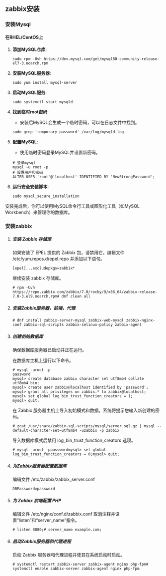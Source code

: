 ## zabbix安装

### 安装Mysql

#### 在RHEL/CentOS上

1. **添加MySQL仓库**:

   ```shell
   sudo rpm -Uvh https://dev.mysql.com/get/mysql80-community-release-el7-3.noarch.rpm
   ```

2. **安装MySQL服务器**:

   ```shell
   sudo yum install mysql-server
   ```

3. **启动MySQL服务**:

   ```shell
   sudo systemctl start mysqld
   ```

4. **找到临时root密码**:

   - 安装后MySQL会生成一个临时密码，可以在日志文件中找到。

   ```shell
   sudo grep 'temporary password' /var/log/mysqld.log
   ```

5. **配置MySQL**:

   - 使用临时密码登录MySQL并设置新密码。

   ```shell
   # 登录mysql
   mysql -u root -p
   # 设置用户和密码
   ALTER USER 'root'@'localhost' IDENTIFIED BY 'NewStrongPassword';
   ```

6. **运行安全安装脚本**:

   ```shell
   sudo mysql_secure_installation
   ```

安装完成后，你可以使用MySQL命令行工具或图形化工具（如MySQL Workbench）来管理你的数据库。

### 安装zabbix

1. ##### 安装 Zabbix 存储库

   如果安装了 EPEL 提供的 Zabbix 包，请禁用它。编辑文件 /etc/yum.repos.d/epel.repo 并添加以下语句。

   ```shell
   [epel]...excludepkgs=zabbix*
   ```

   继续安装 zabbix 存储库。

   ```shell
   # rpm -Uvh https://repo.zabbix.com/zabbix/7.0/rocky/9/x86_64/zabbix-release-7.0-3.el9.noarch.rpm# dnf clean all
   ```

2. ##### 安装Zabbix服务器，前端，代理

   ```shell
   # dnf install zabbix-server-mysql zabbix-web-mysql zabbix-nginx-conf zabbix-sql-scripts zabbix-selinux-policy zabbix-agent
   ```

   

3. ##### 创建初始数据库

   确保数据库服务器已启动并正在运行。

   在数据库主机上运行以下命令。

   ```shell
   # mysql -uroot -p
   password
   mysql> create database zabbix character set utf8mb4 collate utf8mb4_bin;
   mysql> create user zabbix@localhost identified by 'password';
   mysql> grant all privileges on zabbix.* to zabbix@localhost;
   mysql> set global log_bin_trust_function_creators = 1;
   mysql> quit;
   ```

   在 Zabbix 服务器主机上导入初始模式和数据。系统将提示您输入新创建的密码。

   ```shell
   # zcat /usr/share/zabbix-sql-scripts/mysql/server.sql.gz | mysql --default-character-set=utf8mb4 -uzabbix -p zabbix
   ```

   导入数据库模式后禁用 log_bin_trust_function_creators 选项。

   ```shell
   # mysql -uroot -ppasswordmysql> set global log_bin_trust_function_creators = 0;mysql> quit;
   ```

4. ##### 为Zabbix服务器配置数据库

   编辑文件 /etc/zabbix/zabbix_server.conf

   ```shell
   DBPassword=password
   ```

5. ##### 为 Zabbix 前端配置 PHP

   编辑文件 /etc/nginx/conf.d/zabbix.conf 取消注释并设置“listen”和“server_name”指令。

   ```
   # listen 8080;# server_name example.com;
   ```

6. ##### 启动Zabbix服务器和代理进程

   启动 Zabbix 服务器和代理进程并使其在系统启动时启动。

   ```
   # systemctl restart zabbix-server zabbix-agent nginx php-fpm# systemctl enable zabbix-server zabbix-agent nginx php-fpm
   ```